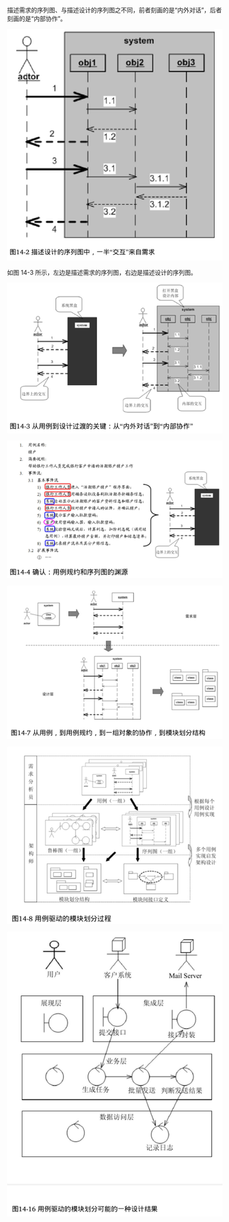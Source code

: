 描述需求的序列图、与描述设计的序列图之不同，前者刻画的是“内外对话”，后者刻画的是“内部协作”。


![img.png](img.png)

如图 14-3 所示，左边是描述需求的序列图，右边是描述设计的序列图。

![img_1.png](img_1.png)

![img_2.png](img_2.png)

![img_3.png](img_3.png)

![img_4.png](img_4.png)

![img_5.png](img_5.png)